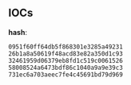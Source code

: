 
## IOCs

__hash__:

```text
0951f60ff64db5f868301e3285a49231
26b1a8a50619f48acd83e82a350d1c93
32461959d06379eb8fd1c519c0061526
58008524a6473bdf86c1040a9a9e39c3
731ec6a703aeec7fe4c45691bd79d969
```